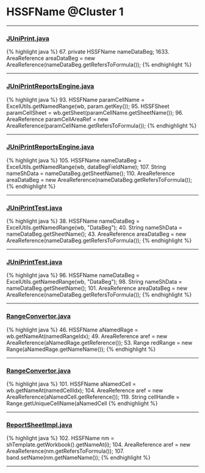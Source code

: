 # HSSFName @Cluster 1

***

### [JUniPrint.java](https://searchcode.com/codesearch/view/60212057/)
{% highlight java %}
67. private HSSFName nameDataBeg;
1633.     AreaReference areaDataBeg = new AreaReference(nameDataBeg.getRefersToFormula());
{% endhighlight %}

***

### [JUniPrintReportsEngine.java](https://searchcode.com/codesearch/view/60336976/)
{% highlight java %}
93. HSSFName paramCellName = ExcelUtils.getNamedRange(wb, param.getKey());
95.   HSSFSheet paramCellSheet = wb.getSheet(paramCellName.getSheetName());
96.   AreaReference paramCellAreaRef = new AreaReference(paramCellName.getRefersToFormula());
{% endhighlight %}

***

### [JUniPrintReportsEngine.java](https://searchcode.com/codesearch/view/60336976/)
{% highlight java %}
105. HSSFName nameDataBeg = ExcelUtils.getNamedRange(wb, dataBegFieldName);
107. String nameShData = nameDataBeg.getSheetName();
110. AreaReference areaDataBeg = new AreaReference(nameDataBeg.getRefersToFormula());
{% endhighlight %}

***

### [JUniPrintTest.java](https://searchcode.com/codesearch/view/60212055/)
{% highlight java %}
38. HSSFName nameDataBeg = ExcelUtils.getNamedRange(wb, "DataBeg");
40. String nameShData = nameDataBeg.getSheetName();
43. AreaReference areaDataBeg = new AreaReference(nameDataBeg.getRefersToFormula());
{% endhighlight %}

***

### [JUniPrintTest.java](https://searchcode.com/codesearch/view/60212055/)
{% highlight java %}
96. HSSFName nameDataBeg = ExcelUtils.getNamedRange(wb, "DataBeg");
98. String nameShData = nameDataBeg.getSheetName();
101. AreaReference areaDataBeg = new AreaReference(nameDataBeg.getRefersToFormula());
{% endhighlight %}

***

### [RangeConvertor.java](https://searchcode.com/codesearch/view/8520531/)
{% highlight java %}
46. HSSFName aNamedRage = wb.getNameAt(namedRangeIdx);
49. AreaReference aref = new AreaReference(aNamedRage.getReference());
53. Range redRange = new Range(aNamedRage.getNameName());
{% endhighlight %}

***

### [RangeConvertor.java](https://searchcode.com/codesearch/view/8520531/)
{% highlight java %}
101. HSSFName aNamedCell = wb.getNameAt(namedCellIdx);
104. AreaReference aref = new AreaReference(aNamedCell.getReference());
119.     String cellHandle = Range.getUniqueCellName(aNamedCell
{% endhighlight %}

***

### [ReportSheetImpl.java](https://searchcode.com/codesearch/view/128473368/)
{% highlight java %}
102. HSSFName nm = shTemplate.getWorkbook().getNameAt(i);
104. AreaReference aref = new AreaReference(nm.getRefersToFormula());
107. band.setName(nm.getNameName());
{% endhighlight %}

***

